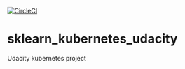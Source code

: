 [![CircleCI](https://circleci.com/gh/rajeever35/sklearn_kubernetes_udacity.svg?style=svg)](https://app.circleci.com/pipelines/github/rajeever35/sklearn_kubernetes_udacity)
# sklearn_kubernetes_udacity
Udacity kubernetes project
